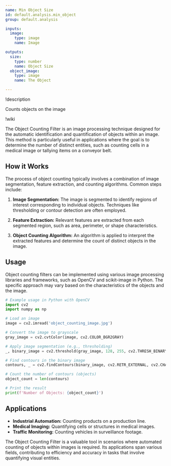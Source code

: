 ```yaml
---
name: Min Object Size
id: default.analysis.min_object
group: default.analysis

inputs:
  image:
    type: image
    name: Image

outputs:
  size:
    type: number
    name: Object Size
  object_image:
    type: image
    name: The Object

---
```


!description

Counts objects on the image

!wiki

The Object Counting Filter is an image processing technique designed for the automatic identification and quantification of objects within an image. This method is particularly useful in applications where the goal is to determine the number of distinct entities, such as counting cells in a medical image or tallying items on a conveyor belt.

## How it Works

The process of object counting typically involves a combination of image segmentation, feature extraction, and counting algorithms. Common steps include:

1. **Image Segmentation:** The image is segmented to identify regions of interest corresponding to individual objects. Techniques like thresholding or contour detection are often employed.

2. **Feature Extraction:** Relevant features are extracted from each segmented region, such as area, perimeter, or shape characteristics.

3. **Object Counting Algorithm:** An algorithm is applied to interpret the extracted features and determine the count of distinct objects in the image.

## Usage

Object counting filters can be implemented using various image processing libraries and frameworks, such as OpenCV and scikit-image in Python. The specific approach may vary based on the characteristics of the objects and the image.

```python
# Example usage in Python with OpenCV
import cv2
import numpy as np

# Load an image
image = cv2.imread('object_counting_image.jpg')

# Convert the image to grayscale
gray_image = cv2.cvtColor(image, cv2.COLOR_BGR2GRAY)

# Apply image segmentation (e.g., thresholding)
_, binary_image = cv2.threshold(gray_image, 128, 255, cv2.THRESH_BINARY)

# Find contours in the binary image
contours, _ = cv2.findContours(binary_image, cv2.RETR_EXTERNAL, cv2.CHAIN_APPROX_SIMPLE)

# Count the number of contours (objects)
object_count = len(contours)

# Print the result
print(f'Number of Objects: {object_count}')
```

## Applications

- **Industrial Automation:** Counting products on a production line.
- **Medical Imaging:** Quantifying cells or structures in medical images.
- **Traffic Monitoring:** Counting vehicles in surveillance footage.

The Object Counting Filter is a valuable tool in scenarios where automated counting of objects within images is required. Its applications span various fields, contributing to efficiency and accuracy in tasks that involve quantifying visual entities.